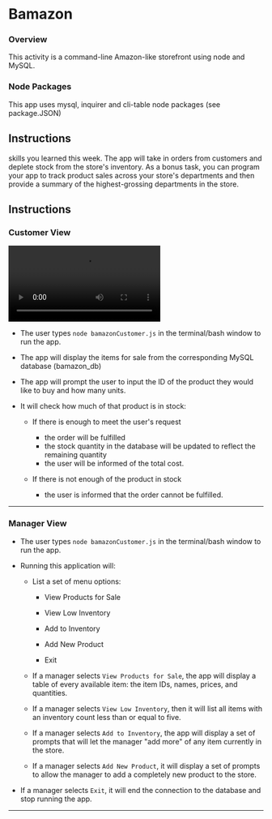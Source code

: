# Bamazon

### Overview

This activity is a command-line Amazon-like storefront using node and MySQL.

### Node Packages

This app uses mysql, inquirer and cli-table node packages (see package.JSON)

## Instructions

skills you learned this week. The app will take in orders from customers and deplete stock from the store's inventory. As a bonus task, you can program your app to track product sales across your store's departments and then provide a summary of the highest-grossing departments in the store.


## Instructions

### Customer View

![customer view](videos/bamazon.mp4 "Description goes here")

* The user types `node bamazonCustomer.js` in the terminal/bash window to run the app.

* The app will display the items for sale from the corresponding MySQL database (bamazon_db)

* The app will prompt the user to input the ID of the product they would like to buy and how many units.

* It will check how much of that product is in stock:

	* If there is enough to meet the user's request
		* the order will be fulfilled
		* the stock quantity in the database will be updated to reflect the remaining quantity
		* the user will be informed of the total cost.

	* If there is not enough of the product in stock
		* the user is informed that the order cannot be fulfilled.

- - -

### Manager View

* The user types `node bamazonCustomer.js` in the terminal/bash window to run the app.

* Running this application will:

  * List a set of menu options:

    * View Products for Sale
    
    * View Low Inventory
    
    * Add to Inventory
    
    * Add New Product
    
    * Exit

  * If a manager selects `View Products for Sale`, the app will display a table of every available item: the item IDs, names, prices, and quantities.

  * If a manager selects `View Low Inventory`, then it will list all items with an inventory count less than or equal to five.

  * If a manager selects `Add to Inventory`, the app will display a set of prompts that will let the manager "add more" of any item currently in the store.

  * If a manager selects `Add New Product`, it will display a set of prompts to allow the manager to add a completely new product to the store.

* If a manager selects `Exit`, it will end the connection to the database and stop running the app.
- - -
